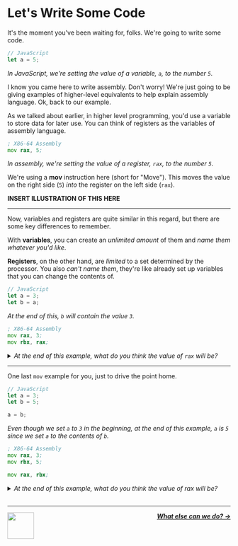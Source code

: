 # Let's Write Some Code

It's the moment you've been waiting for, folks. We're going to write some code.

```js
// JavaScript
let a = 5;
```

_In JavaScript, we're setting the value of a variable, `a`, to the number `5`._

I know you came here to write assembly. Don't worry! We're just going to be giving examples of higher-level equivalents to help explain assembly language. Ok, back to our example.

As we talked about earlier, in higher level programming, you'd use a variable to store data for later use. You can think of registers as the variables of assembly language.

```asm
; X86-64 Assembly
mov rax, 5;
```
_In assembly, we're setting the value of a register, `rax`, to the number `5`._

We're using a **mov** instruction here (short for "Move"). This moves the value on the right side (`5`) _into_ the register on the left side (`rax`).

**INSERT ILLUSTRATION OF THIS HERE**

---

Now, variables and registers are quite similar in this regard, but there are some key differences to remember.

With **variables**, you can create an _unlimited amount_ of them and _name them whatever you'd like_.

**Registers**, on the other hand, are _limited_ to a set determined by the processor. You also _can't name them_, they're like already set up variables that you can change the contents of.

```js
// JavaScript
let a = 3;
let b = a;
```
_At the end of this, `b` will contain the value `3`._

```asm
; X86-64 Assembly
mov rax, 3;
mov rbx, rax;
```
<details>
<summary><i>At the end of this example, what do you think the value of <code>rax</code> will be?</i></summary>

<br />
<i>In our previous assembly example, we set the value of the <code>rax</code> register to a number. In this example, we set the value one register to the value of another register. At the end of this, <code>rbx</code> will contain the value <code>3</code>.</i>

</details>

---

One last `mov` example for you, just to drive the point home.

```js
// JavaScript
let a = 3;
let b = 5;

a = b;
```
_Even though we set `a` to `3` in the beginning, at the end of this example, `a` is `5` since we set `a` to the contents of `b`._

```asm
; X86-64 Assembly
mov rax, 3;
mov rbx, 5;

mov rax, rbx;
```

<details>
<summary><i>At the end of this example, what do you think the value of rax will be?</i></summary>

<br />
<i>Even though we set <code>rax</code> to <code>3</code> in the beginning, at the end of this example, <code>rax</code> is <code>5</code> since we set <code>rax</code> to the contents of <code>rbx</code>.</i>

</details>

<br />

---

<a href="/guide/writing-code/registers.md">
  <picture>
    <source media="(prefers-color-scheme: dark)" srcset="https://cloud-5aq8uo1rv-hack-club-bot.vercel.app/0backd.png">
    <img align="left" width="60" src="https://cloud-5v3nvbscw-hack-club-bot.vercel.app/0backl.png" />
  </picture>
</a>

<p align="right">
  <em>
    <b>
      <a href="/guide/writing-code/instructions/math.md">
        What else can we do? →
      </a>
    </b>
  </em>
</p>
